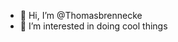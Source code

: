- 👋 Hi, I’m @Thomasbrennecke
- 👀 I’m interested in doing cool things

<!---
Thomasbrennecke/Thomasbrennecke is a ✨ special ✨ repository because its `README.md` (this file) appears on your GitHub profile.
You can click the Preview link to take a look at your changes.
--->
